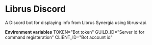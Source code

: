 # Librus Discord
A Discord bot for displaying info from Librus Synergia using librus-api.

**Environment variables**
TOKEN="Bot token"
GUILD_ID="Server id for command registeration"
CLIENT_ID="Bot account id"
